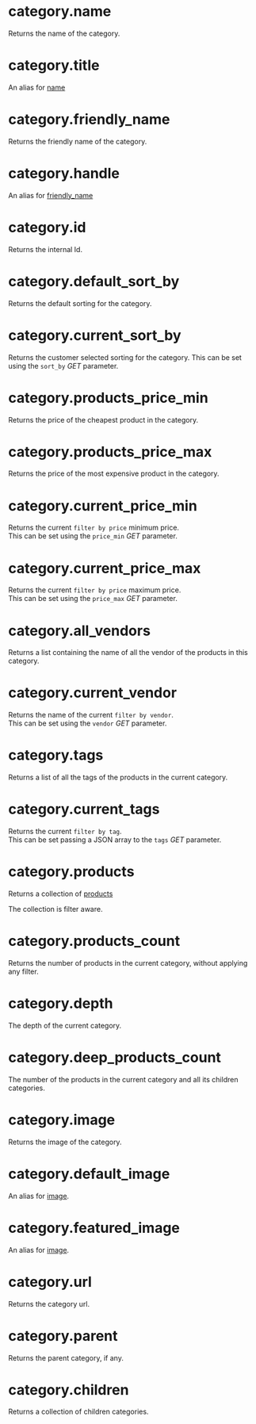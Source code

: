 # category.name

Returns the name of the category.

# category.title

An alias for [name](category.md#categoryname)

# category.friendly_name

Returns the friendly name of the category.

# category.handle

An alias for [friendly_name](category.md#categoryfriendly_name)

# category.id

Returns the internal Id.

# category.default_sort_by

Returns the default sorting for the category.

# category.current_sort_by

Returns the customer selected sorting for the category.
This can be set using the `sort_by` *GET* parameter.

# category.products_price_min

Returns the price of the cheapest product in the category.

# category.products_price_max

Returns the price of the most expensive product in the category.

# category.current_price_min

Returns the current `filter by price` minimum price.  
This can be set using the `price_min` *GET* parameter.

# category.current_price_max

Returns the current `filter by price` maximum price.  
This can be set using the `price_max` *GET* parameter.

# category.all_vendors

Returns a list containing the name of all the vendor of the products in this category.

# category.current_vendor

Returns the name of the current `filter by vendor`.  
This can be set using the `vendor` *GET* parameter. 

# category.tags

Returns a list of all the tags of the products in the current category.

# category.current_tags

Returns the current `filter by tag`.  
This can be set passing a JSON array to the `tags` *GET* parameter.

# category.products

Returns a collection of [products](product.md)

The collection is filter aware.

# category.products_count

Returns the number of products in the current category, without applying any filter.

# category.depth

The depth of the current category.

# category.deep_products_count

The number of the products in the current category and all its children categories.

# category.image

Returns the image of the category.

# category.default_image

An alias for [image](category.md#categoryimage).

# category.featured_image

An alias for [image](category.md#categoryimage).

# category.url

Returns the category url.

# category.parent

Returns the parent category, if any.

# category.children

Returns a collection of children categories.
